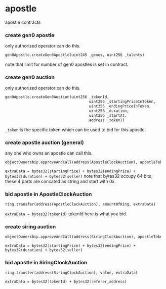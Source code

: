 # apostle
apostle contracts

### create gen0 apostle
only authorized operator can do this.

```python
gen0Apostle.createGen0Apostle(uint245 _genes, uint256 _talents)
```
note that limit for number of gen0 apostles is set in contract.

### create gen0 auction
only authorized operator can do this.
```python
gen0Apostle.createGen0Auction(uint256 _tokenId,
                                      uint256 _startingPriceInToken,
                                      uint256 _endingPriceInToken,
                                      uint256 _duration,
                                      uint256 _startAt,
                                      address _token))
```
`_token` is the specific token which can be used to bid for this apostle.

### create apostle auction (general)
any one who owns an apostle can call this.
```python
objectOwnership.approveAndCall(address(ApostleClockAuction), apostleTokenId, extraData)
```
`extraData = bytes32(startingPrice) + bytes32(endingPrice) + bytes32(duration) + bytes32(seller)`
note that bytes32 occupy 64 bits, these 4 parts are concated as string and start with 0x.

### bid apostle in ApostleClockAuction
```python
ring.transfer(address(ApostleClockAuction), amountOfRing, extraData)
```
`extraData = bytes32(tokenId)`
tokenId here is what you bid.


### create siring auction
```python
objectOwnership.approveAndCall(address(SiringClockAuction), apostleTokenId, extraData)
```
`extraData = bytes32(startingPrice) + bytes32(endingPrice) + bytes32(duration) + bytes32(seller)`

### bid apostle in SiringClockAuction
```python
ring.transfer(address(SiringClockAuction), value, extraData)
```
`extraData = bytes32(tokenId) + bytes32(referer_address)`

